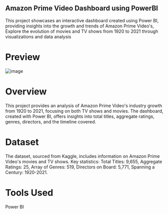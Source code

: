 ## Amazon Prime Video Dashboard using PowerBI
 This project showcases an interactive dashboard created using Power BI, providing insights into the growth and trends of Amazon Prime Video's, Explore the evolution of movies and TV shows from 1920 to 2021 through visualizations and data analysis
 
# Preview
![image](https://github.com/user-attachments/assets/98c8d852-d576-4a6a-9fac-419818b9200e)

# Overview
This project provides an analysis of Amazon Prime Video's industry growth from 1920 to 2021, focusing on both TV shows and movies. The dashboard, created with Power BI, offers insights into total titles, aggregate ratings, genres, directors, and the timeline covered.

# Dataset
The dataset, sourced from Kaggle, includes information on Amazon Prime Video's movies and TV shows. Key statistics: Total Titles: 9,655, Aggregate Ratings: 25, Array of Genres: 519, Directors on Board: 5,771, Spanning a Century: 1920-2021.

# Tools Used
 Power BI
